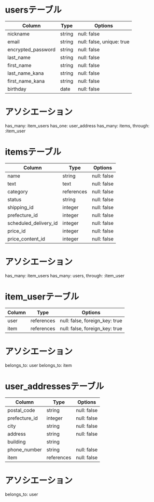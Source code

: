 # usersテーブル

| Column             | Type   | Options                   |
| ------------------ | ------ | ------------------------- |
| nickname           | string | null: false               |
| email              | string | null: false, unique: true |
| encrypted_password | string | null: false               |
| last_name          | string | null: false               |
| first_name         | string | null: false               |
| last_name_kana     | string | null: false               |
| first_name_kana    | string | null: false               |
| birthday           | date   | null: false               |

# アソシエーション
has_many: item_users
has_one: user_address
has_many: items, through: :item_user

# itemsテーブル

| Column                     | Type           | Options      |
| -------------------------- | -------------- | ------------ |
| name                       | string         | null: false  |
| text                       | text           | null: false  |
| category                   | references     | null: false  |
| status                     | string         | null: false  |
| shipping_id                | integer        | null: false  |
| prefecture_id              | integer        | null: false  |
| scheduled_delivery_id      | integer        | null: false  |
| price_id                   | integer        | null: false  |
| price_content_id           | integer        | null: false  |

# アソシエーション
has_many: item_users
has_many: users, through: :item_user

# item_userテーブル

| Column       | Type       | Options                        |
| ------------ | ---------- | ------------------------------ |
| user         | references | null: false, foreign_key: true |
| item         | references | null: false, foreign_key: true |

# アソシエーション
belongs_to: user
belongs_to: item

# user_addressesテーブル

| Column        | Type       | Options      |
| ------------- | ---------- | ------------ |
| postal_code   | string     | null: false  |
| prefecture_id | integer    | null: false  |
| city          | string     | null: false  |
| address       | string     | null: false  |
| building      | string     |              |
| phone_number  | string     | null: false  |
| item          | references | null: false  |

# アソシエーション
belongs_to: user